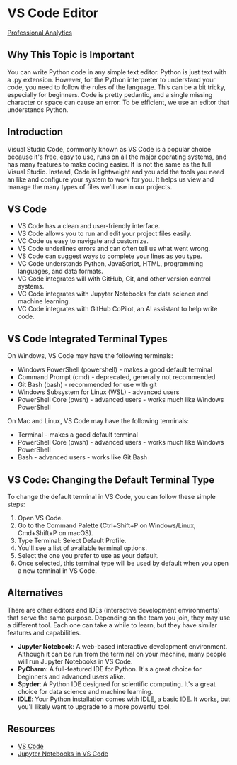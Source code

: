 # VS Code Editor

[Professional Analytics](https://github.com/denisecase/pro-analytics)

## Why This Topic is Important

You can write Python code in any simple text editor.
Python is just text with a .py extension.
However, for the Python interpreter to understand your code,
you need to follow the rules of the language.
This can be a bit tricky, especially for beginners. Code is pretty pedantic,
and a single missing character or space can cause an error.
To be efficient, we use an editor that understands Python.

## Introduction

Visual Studio Code, commonly known as VS Code is a popular choice because
it's free, easy to use, runs on all the major operating systems, and has many
features to make coding easier.
It is not the same as the full Visual Studio. Instead, Code is lightweight and
you add the tools you need an like and configure your system to work for you.
It helps us view and manage the many types of files we'll use in our projects.

## VS Code

- VS Code has a clean and user-friendly interface.
- VS Code allows you to run and edit your project files easily.
- VC Code us easy to navigate and customize.
- VS Code underlines errors and can often tell us what went wrong.
- VS Code can suggest ways to complete your lines as you type.
- VC Code understands Python, JavaScript, HTML, programming languages, and data formats.
- VC Code integrates will with GitHub, Git, and other version control systems.
- VC Code integrates with Jupyter Notebooks for data science and machine learning.
- VC Code integrates with GitHub CoPilot, an AI assistant to help write code.

## VS Code Integrated Terminal Types

On Windows, VS Code may have the following terminals:

- Windows PowerShell (powershell) - makes a good default terminal
- Command Prompt (cmd) - deprecated, generally not recommended
- Git Bash (bash) - recommended for use with git
- Windows Subsystem for Linux (WSL) - advanced users
- PowerShell Core (pwsh) - advanced users - works much like Windows PowerShell

On Mac and Linux, VS Code may have the following terminals:

- Terminal - makes a good default terminal
- PowerShell Core (pwsh) - advanced users - works much like Windows PowerShell
- Bash - advanced users - works like Git Bash

## VS Code: Changing the Default Terminal Type

To change the default terminal in VS Code, you can follow these simple steps:

1. Open VS Code.
1. Go to the Command Palette (Ctrl+Shift+P on Windows/Linux, Cmd+Shift+P on macOS).
1. Type Terminal: Select Default Profile.
1. You'll see a list of available terminal options.
1. Select the one you prefer to use as your default.
1. Once selected, this terminal type will be used by default when you open a new terminal in VS Code.

## Alternatives

There are other editors and IDEs (interactive development environments) that
serve the same purpose.
Depending on the team you join, they may use a different tool.
Each one can take a while to learn, but they have similar features and capabilities.

- **Jupyter Notebook**: A web-based interactive development environment. Although it can be run from the terminal on your machine, many people will run Jupyter Notebooks in VS Code.
- **PyCharm**: A full-featured IDE for Python. It's a great choice for beginners and advanced users alike.
- **Spyder**: A Python IDE designed for scientific computing. It's a great choice for data science and machine learning.
- **IDLE**: Your Python installation comes with IDLE, a basic IDE. It works, but you'll likely want to upgrade to a more powerful tool.

## Resources

- [VS Code](https://code.visualstudio.com/)
- [Jupyter Notebooks in VS Code](https://code.visualstudio.com/docs/python/jupyter-support)
